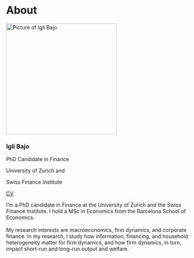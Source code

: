 <!-- ---
hide: 
    -toc
    -navigation
--- -->

# **About** 

<!-- Webpage -->
<section id="about-sec" class="wg-about-biography">
    <div class="about-grid">
    <div class="about-img text-center">
        <img src="../about/IgliBajo_Photo.jpeg" alt="Picture of Igli Bajo" class="img-responsive img-circle" style="width: 300px; height: auto;">
        <h3 id="about-head">Igli Bajo</h3>
        <p class="headline">PhD Candidate in Finance</p>
        <p class="headline">University of Zurich and</p>
        <p class="headline">Swiss Finance Institute</p>
        <p>
        <a href="mailto:igli.bajo@df.uzh.ch" target=”_blank><i class="fas fa-envelope"></i></a>
        <a href="https://x.com/IgliBajo" target=”_blank><i class="fab fa-twitter"></i></a>
        <a href="https://www.linkedin.com/in/igli-bajo-6b3483a4/" target=”_blank><i class="fab fa-linkedin"></i></a>
        <a href="./CV_IgliBajo.pdf" class="cv-link" target=”_blank”>CV</a>  
        </p>
    </div>
    <div class="about-info">
        <p>I’m a PhD candidate in Finance at the University of Zurich and the Swiss Finance Institute. I hold a MSc in Economics from the Barcelona School of Economics. <br> <br>
        My research interests are macroeconomics, firm dynamics, and corporate finance. In my research, I study how information, financing, and household heterogeneity matter for firm dynamics, and how firm dynamics, in turn, impact short-run and long-run output and welfare.</p>
    </div>
    </div>
</section>
